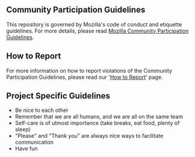 ## Community Participation Guidelines

This repository is governed by Mozilla's code of conduct and etiquette guidelines.
For more details, please read
[Mozilla Community Participation Guidelines](https://www.mozilla.org/about/governance/policies/participation/).

## How to Report

For more information on how to report violations of the Community Participation Guidelines, please read our '[How to Report](https://www.mozilla.org/en-US/about/governance/policies/participation/reporting/)' page.

## Project Specific Guidelines

- Be nice to each other
- Remember that we are all humans, and we are all on the same team
- Self-care is of utmost importance (take breaks, eat food, plenty of sleep)
- "Please" and "Thank you" are always nice ways to facilitate communication
- Have fun
